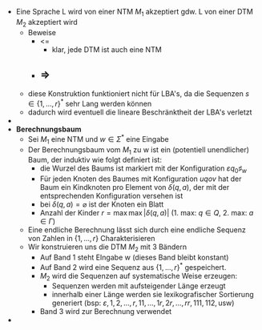 - Eine Sprache L wird von einer NTM $M_1$ akzeptiert gdw. L von einer DTM $M_2$ akzeptiert wird
	- Beweise
		- <=
			- klar, jede DTM ist auch eine NTM
		- =>
			-
	- diese Konstruktion funktioniert nicht für LBA's, da die Sequenzen $s\in\left\lbrace1,...,r\right\rbrace^{\ast}$ sehr Lang werden können
	- dadurch wird eventuell die lineare Beschränktheit der LBA's verletzt
-
- **Berechnungsbaum**
	- Sei $M_1$ eine NTM und $w\in\Sigma^{\ast}$ eine Eingabe
	- Der Berechnungsbaum vom $M_{1}$ zu w ist ein (potentiell unendlicher) Baum, der induktiv wie folgt definiert ist:
		- die Wurzel des Baums ist markiert mit der Konfiguration $\varepsilon q_0\sharp_{w}$
		- Für jeden Knoten des Baumes mit Konfiguration $uqov$ hat der Baum ein Kindknoten pro Element von $\delta\left(q,a\right)$, der mit der entsprechenden Konfiguration versehen ist
		- bei $\delta\left(q,a\right)=\varnothing$ ist der Knoten ein Blatt
		- Anzahl der Kinder $r=\max\max\left|\delta\left(q,a\right)\right|$ (1. max: $q\in Q$, 2. max: $a\in\Gamma$)
	- Eine endliche Berechnung lässt sich durch eine endliche Sequenz von Zahlen in $\left\lbrace1,...,r\right\rbrace$ Charakterisieren
	- Wir konstruieren uns die DTM $M_2$ mit 3 Bändern
		- Auf Band 1 steht EIngabe w (dieses Band bleibt konstant)
		- Auf Band 2 wird eine Sequenz aus $\left\lbrace1,...,r\right\rbrace^{\ast}$ gespeichert.
		- $M_2$ wird die Sequenzen auf systematische Weise erzeugen:
			- Sequenzen werden mit aufsteigender Länge erzeugt
			- innerhalb einer Länge werden sie lexikografischer Sortierung generiert (bsp: $\varepsilon,1,2,...,r,11,...,1r,2r,...,rr,111,112,\text{usw}$)
		- Band 3 wird zur Berechnung verwendet
-